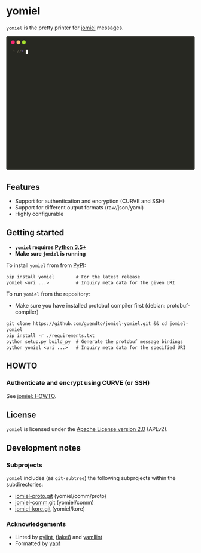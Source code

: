 # yomiel

`yomiel` is the pretty printer for [jomiel][1] messages.

![Example (yomiel)](./docs/examples/yomiel-framed.svg)

## Features

- Support for authentication and encryption (CURVE and SSH)
- Support for different output formats (raw/json/yaml)
- Highly configurable

## Getting started

- **`yomiel` requires [Python 3.5+][22]**
- **Make sure `jomiel` is running**

To install `yomiel` from from [PyPI][24]:

```shell
pip install yomiel        # For the latest release
yomiel <uri ...>          # Inquiry meta data for the given URI
```

To run `yomiel` from the repository:

- Make sure you have installed protobuf compiler first (debian:
  protobuf-compiler)

```shell
git clone https://github.com/guendto/jomiel-yomiel.git && cd jomiel-yomiel
pip install -r ./requirements.txt
python setup.py build_py  # Generate the protobuf message bindings
python yomiel <uri ...>   # Inquiry meta data for the specified URI
```

## HOWTO

### Authenticate and encrypt using CURVE (or SSH)

See [jomiel: HOWTO][10].

## License

`yomiel` is licensed under the [Apache License version 2.0][23] (APLv2).

## Development notes

### Subprojects

`yomiel` includes (as `git-subtree`) the following subprojects within
the subdirectories:

- [jomiel-proto.git][3] (yomiel/comm/proto)
- [jomiel-comm.git][2]  (yomiel/comm)
- [jomiel-kore.git][4]  (yomiel/kore)

### Acknowledgements

- Linted by [pylint][25], [flake8][26] and [yamllint][27]
- Formatted by [yapf][28]

[1]: https://github.com/guendto/jomiel/
[2]: https://github.com/guendto/jomiel-comm/
[3]: https://github.com/guendto/jomiel-proto/
[4]: https://github.com/guendto/jomiel-kore/
[10]: https://github.com/guendto/jomiel/#howto
[22]: https://www.python.org/about/gettingstarted/
[23]: https://tldrlegal.com/license/apache-license-2.0-(apache-2.0)
[24]: https://pypi.org/
[25]: https://pypi.org/project/pylint/
[26]: https://pypi.org/project/flake8/
[27]: https://pypi.org/project/yamllint/
[28]: https://pypi.org/project/yapf/
